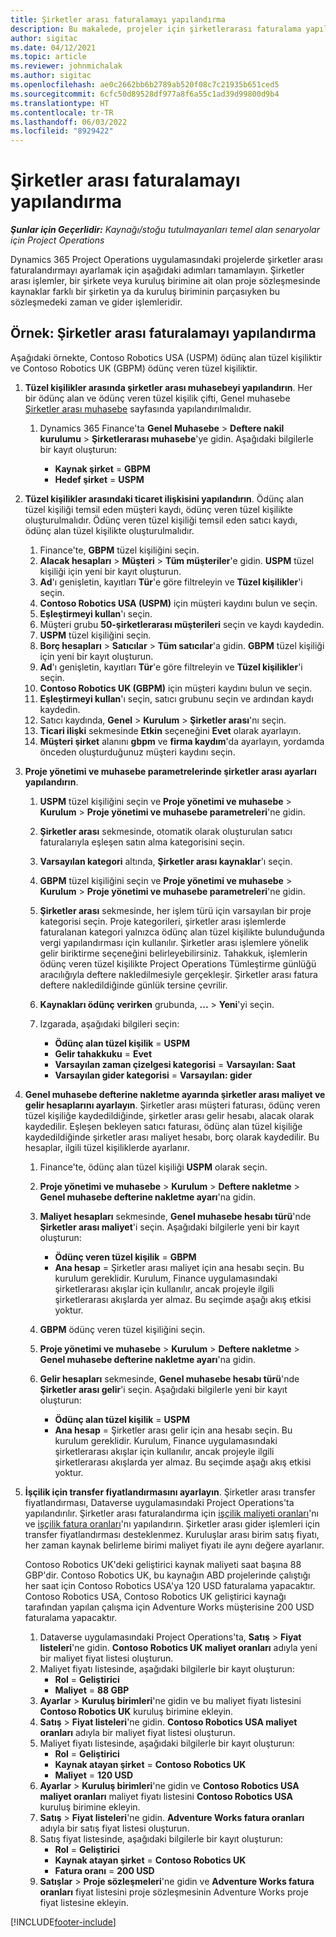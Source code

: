 ```yaml
---
title: Şirketler arası faturalamayı yapılandırma
description: Bu makalede, projeler için şirketlerarası faturalama yapılandırma hakkında bilgiler ve örnekler verilir.
author: sigitac
ms.date: 04/12/2021
ms.topic: article
ms.reviewer: johnmichalak
ms.author: sigitac
ms.openlocfilehash: ae0c2662bb6b2789ab520f08c7c21935b651ced5
ms.sourcegitcommit: 6cfc50d89528df977a8f6a55c1ad39d99800d9b4
ms.translationtype: HT
ms.contentlocale: tr-TR
ms.lasthandoff: 06/03/2022
ms.locfileid: "8929422"
---
```

# <a name="configure-intercompany-invoicing"></a>Şirketler arası faturalamayı yapılandırma

_**Şunlar için Geçerlidir:** Kaynağı/stoğu tutulmayanları temel alan senaryolar için Project Operations_

Dynamics 365 Project Operations uygulamasındaki projelerde şirketler arası faturalandırmayı ayarlamak için aşağıdaki adımları tamamlayın. Şirketler arası işlemler, bir şirkete veya kuruluş birimine ait olan proje sözleşmesinde kaynaklar farklı bir şirketin ya da kuruluş biriminin parçasıyken bu sözleşmedeki zaman ve gider işlemleridir.

## <a name="example-configure-intercompany-invoicing"></a>Örnek: Şirketler arası faturalamayı yapılandırma

Aşağıdaki örnekte, Contoso Robotics USA (USPM) ödünç alan tüzel kişiliktir ve Contoso Robotics UK (GBPM) ödünç veren tüzel kişiliktir. 

1. **Tüzel kişilikler arasında şirketler arası muhasebeyi yapılandırın**. Her bir ödünç alan ve ödünç veren tüzel kişilik çifti, Genel muhasebe [Şirketler arası muhasebe](/dynamics365/finance/general-ledger/intercompany-accounting-setup) sayfasında yapılandırılmalıdır.
    
    1. Dynamics 365 Finance'ta **Genel Muhasebe** > **Deftere nakil kurulumu** > **Şirketlerarası muhasebe**'ye gidin. Aşağıdaki bilgilerle bir kayıt oluşturun:

        - **Kaynak şirket** = **GBPM**
        - **Hedef şirket** = **USPM**

2. **Tüzel kişilikler arasındaki ticaret ilişkisini yapılandırın**. Ödünç alan tüzel kişiliği temsil eden müşteri kaydı, ödünç veren tüzel kişilikte oluşturulmalıdır. Ödünç veren tüzel kişiliği temsil eden satıcı kaydı, ödünç alan tüzel kişilikte oluşturulmalıdır.

     1. Finance'te, **GBPM** tüzel kişiliğini seçin.
     2. **Alacak hesapları** > **Müşteri** > **Tüm müşteriler**'e gidin. **USPM** tüzel kişiliği için yeni bir kayıt oluşturun.
     3. **Ad**'ı genişletin, kayıtları **Tür**'e göre filtreleyin ve **Tüzel kişilikler**'i seçin. 
     4. **Contoso Robotics USA (USPM)** için müşteri kaydını bulun ve seçin.
     5. **Eşleştirmeyi kullan**'ı seçin. 
     6. Müşteri grubu **50-şirketlerarası müşterileri** seçin ve kaydı kaydedin.
     7. **USPM** tüzel kişiliğini seçin.
     8. **Borç hesapları** > **Satıcılar** > **Tüm satıcılar**'a gidin. **GBPM** tüzel kişiliği için yeni bir kayıt oluşturun.
     9. **Ad**'ı genişletin, kayıtları **Tür**'e göre filtreleyin ve **Tüzel kişilikler**'i seçin. 
     10. **Contoso Robotics UK (GBPM)** için müşteri kaydını bulun ve seçin.
     11. **Eşleştirmeyi kullan**'ı seçin, satıcı grubunu seçin ve ardından kaydı kaydedin.
     12. Satıcı kaydında, **Genel** > **Kurulum** > **Şirketler arası**'nı seçin.
     13. **Ticari ilişki** sekmesinde **Etkin** seçeneğini **Evet** olarak ayarlayın.
     14. **Müşteri şirket** alanını **gbpm** ve **firma kaydım**'da ayarlayın, yordamda önceden oluşturduğunuz müşteri kaydını seçin.

3. **Proje yönetimi ve muhasebe parametrelerinde şirketler arası ayarları yapılandırın**. 

    1. **USPM** tüzel kişiliğini seçin ve **Proje yönetimi ve muhasebe** > **Kurulum** > **Proje yönetimi ve muhasebe parametreleri**'ne gidin.
    2. **Şirketler arası** sekmesinde, otomatik olarak oluşturulan satıcı faturalarıyla eşleşen satın alma kategorisini seçin.
    3. **Varsayılan kategori** altında, **Şirketler arası kaynaklar**'ı seçin.
    4. **GBPM** tüzel kişiliğini seçin ve **Proje yönetimi ve muhasebe** > **Kurulum** > **Proje yönetimi ve muhasebe parametreleri**'ne gidin.
    5. **Şirketler arası** sekmesinde, her işlem türü için varsayılan bir proje kategorisi seçin. Proje kategorileri, şirketler arası işlemlerde faturalanan kategori yalnızca ödünç alan tüzel kişilikte bulunduğunda vergi yapılandırması için kullanılır. Şirketler arası işlemlere yönelik gelir biriktirme seçeneğini belirleyebilirsiniz. Tahakkuk, işlemlerin ödünç veren tüzel kişilikte Project Operations Tümleştirme günlüğü aracılığıyla deftere nakledilmesiyle gerçekleşir. Şirketler arası fatura deftere nakledildiğinde günlük tersine çevrilir.
    6. **Kaynakları ödünç verirken** grubunda, **...** > **Yeni**'yi seçin. 
    7. Izgarada, aşağıdaki bilgileri seçin:

          - **Ödünç alan tüzel kişilik** = **USPM**
          - **Gelir tahakkuku** = **Evet**
          - **Varsayılan zaman çizelgesi kategorisi** = **Varsayılan: Saat**
          - **Varsayılan gider kategorisi** = **Varsayılan: gider**

4. **Genel muhasebe defterine nakletme ayarında şirketler arası maliyet ve gelir hesaplarını ayarlayın**. Şirketler arası müşteri faturası, ödünç veren tüzel kişiliğe kaydedildiğinde, şirketler arası gelir hesabı, alacak olarak kaydedilir. Eşleşen bekleyen satıcı faturası, ödünç alan tüzel kişiliğe kaydedildiğinde şirketler arası maliyet hesabı, borç olarak kaydedilir. Bu hesaplar, ilgili tüzel kişiliklerde ayarlanır. 
      
     1. Finance'te, ödünç alan tüzel kişiliği **USPM** olarak seçin. 
     2. **Proje yönetimi ve muhasebe** > **Kurulum** > **Deftere nakletme** > **Genel muhasebe defterine nakletme ayarı**'na gidin. 
     3. **Maliyet hesapları** sekmesinde, **Genel muhasebe hesabı türü**'nde **Şirketler arası maliyet**'i seçin. Aşağıdaki bilgilerle yeni bir kayıt oluşturun:
      
        - **Ödünç veren tüzel kişilik** = **GBPM**
        - **Ana hesap** = Şirketler arası maliyet için ana hesabı seçin. Bu kurulum gereklidir. Kurulum, Finance uygulamasındaki şirketlerarası akışlar için kullanılır, ancak projeyle ilgili şirketlerarası akışlarda yer almaz. Bu seçimde aşağı akış etkisi yoktur. 
        
     4. **GBPM** ödünç veren tüzel kişiliğini seçin. 
     5. **Proje yönetimi ve muhasebe** > **Kurulum** > **Deftere nakletme** > **Genel muhasebe defterine nakletme ayarı**'na gidin. 
     6. **Gelir hesapları** sekmesinde, **Genel muhasebe hesabı türü**'nde **Şirketler arası gelir**'i seçin. Aşağıdaki bilgilerle yeni bir kayıt oluşturun:

        - **Ödünç alan tüzel kişilik** = **USPM**
        - **Ana hesap** = Şirketler arası gelir için ana hesabı seçin. Bu kurulum gereklidir. Kurulum, Finance uygulamasındaki şirketlerarası akışlar için kullanılır, ancak projeyle ilgili şirketlerarası akışlarda yer almaz. Bu seçimde aşağı akış etkisi yoktur. 

5. **İşçilik için transfer fiyatlandırmasını ayarlayın**. Şirketler arası transfer fiyatlandırması, Dataverse uygulamasındaki Project Operations'ta yapılandırılır. Şirketler arası faturalandırma için [işçilik maliyeti oranları](../pricing-costing/set-up-labor-cost-rate.md#transfer-pricing-and-costs-for-resources-outside-of-your-division-or-legal-entity)'nı ve [işçilik fatura oranları](../pricing-costing/set-up-labor-bill-rate.md#transfer-pricing-or-set-up-bill-rates-for-resources-from-other-organizational-units-or-divisions)'nı yapılandırın. Şirketler arası gider işlemleri için transfer fiyatlandırması desteklenmez. Kuruluşlar arası birim satış fiyatı, her zaman kaynak belirleme birimi maliyet fiyatı ile aynı değere ayarlanır.

      Contoso Robotics UK'deki geliştirici kaynak maliyeti saat başına 88 GBP'dir. Contoso Robotics UK, bu kaynağın ABD projelerinde çalıştığı her saat için Contoso Robotics USA'ya 120 USD faturalama yapacaktır. Contoso Robotics USA, Contoso Robotics UK geliştirici kaynağı tarafından yapılan çalışma için Adventure Works müşterisine 200 USD faturalama yapacaktır.

      1. Dataverse uygulamasındaki Project Operations'ta, **Satış** > **Fiyat listeleri**'ne gidin. **Contoso Robotics UK maliyet oranları** adıyla yeni bir maliyet fiyat listesi oluşturun. 
      2. Maliyet fiyatı listesinde, aşağıdaki bilgilerle bir kayıt oluşturun:
         - **Rol** = **Geliştirici**
         - **Maliyet** = **88 GBP**
      3. **Ayarlar** > **Kuruluş birimleri**'ne gidin ve bu maliyet fiyatı listesini **Contoso Robotics UK** kuruluş birimine ekleyin.
      4. **Satış** > **Fiyat listeleri**'ne gidin. **Contoso Robotics USA maliyet oranları** adıyla bir maliyet fiyat listesi oluşturun. 
      5. Maliyet fiyatı listesinde, aşağıdaki bilgilerle bir kayıt oluşturun:
          - **Rol** = **Geliştirici**
          - **Kaynak atayan şirket** = **Contoso Robotics UK**
          - **Maliyet** = **120 USD**
      6. **Ayarlar** > **Kuruluş birimleri**'ne gidin ve **Contoso Robotics USA maliyet oranları** maliyet fiyatı listesini **Contoso Robotics USA** kuruluş birimine ekleyin.
      7. **Satış** > **Fiyat listeleri**'ne gidin. **Adventure Works fatura oranları** adıyla bir satış fiyat listesi oluşturun. 
      8. Satış fiyat listesinde, aşağıdaki bilgilerle bir kayıt oluşturun:
          - **Rol** = **Geliştirici**
          - **Kaynak atayan şirket** = **Contoso Robotics UK**
          - **Fatura oranı** = **200 USD**
      9. **Satışlar** > **Proje sözleşmeleri**'ne gidin ve **Adventure Works fatura oranları** fiyat listesini proje sözleşmesinin Adventure Works proje fiyat listesine ekleyin.


[!INCLUDE[footer-include](../includes/footer-banner.md)]
